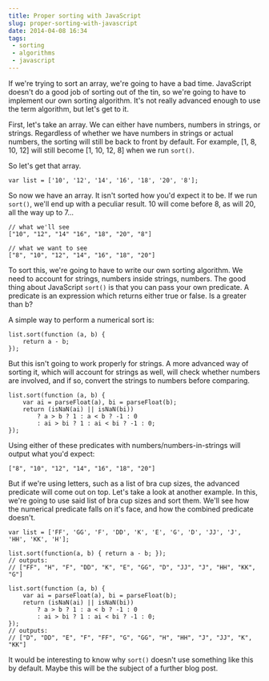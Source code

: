 ---title: Proper sorting with JavaScriptslug: proper-sorting-with-javascriptdate: 2014-04-08 16:34tags:  - sorting - algorithms - javascript---If we're trying to sort an array, we're going to have a bad time. JavaScript doesn't do a good job of sorting out of the tin, so we're going to have to implement our own sorting algorithm. It's not really advanced enough to use the term algorithm, but let's get to it.

First, let's take an array. We can either have numbers, numbers in strings, or strings. Regardless of whether we have numbers in strings or actual numbers, the sorting will still be back to front by default. For example, [1, 8, 10, 12] will still become [1, 10, 12, 8] when we run `sort()`.

So let's get that array.

    var list = ['10', '12', '14', '16', '18', '20', '8'];

So now we have an array. It isn't sorted how you'd expect it to be. If we run `sort()`, we'll end up with a peculiar result. 10 will come before 8, as will 20, all the way up to 7...

    // what we'll see
    ["10", "12", "14" "16", "18", "20", "8"]

    // what we want to see
    ["8", "10", "12", "14", "16", "18", "20"]

To sort this, we're going to have to write our own sorting algorithm. We need to account for strings, numbers inside strings, numbers. The good thing about JavaScript `sort()` is that you can pass your own predicate. A predicate is an expression which returns either true or false. Is a greater than b? 

A simple way to perform a numerical sort is:

    list.sort(function (a, b) {
        return a - b;
    });

But this isn't going to work properly for strings. A more advanced way of sorting it, which will account for strings as well, will check whether numbers are involved, and if so, convert the strings to numbers before comparing.

    list.sort(function (a, b) {
        var ai = parseFloat(a), bi = parseFloat(b);
        return (isNaN(ai) || isNaN(bi)) 
            ? a > b ? 1 : a < b ? -1 : 0
            : ai > bi ? 1 : ai < bi ? -1 : 0;
    });

Using either of these predicates with numbers/numbers-in-strings will output what you'd expect:

    ["8", "10", "12", "14", "16", "18", "20"]

But if we're using letters, such as a list of bra cup sizes, the advanced predicate will come out on top. Let's take a look at another example. In this, we're going to use said list of bra cup sizes and sort them. We'll see how the numerical predicate falls on it's face, and how the combined predicate doesn't.

    var list = ['FF', 'GG', 'F', 'DD', 'K', 'E', 'G', 'D', 'JJ', 'J', 'HH', 'KK', 'H'];

    list.sort(function(a, b) { return a - b; });
    // outputs: 
    // ["FF", "H", "F", "DD", "K", "E", "GG", "D", "JJ", "J", "HH", "KK", "G"]

    list.sort(function (a, b) {
        var ai = parseFloat(a), bi = parseFloat(b);
        return (isNaN(ai) || isNaN(bi)) 
            ? a > b ? 1 : a < b ? -1 : 0
            : ai > bi ? 1 : ai < bi ? -1 : 0;
    });
    // outputs: 
    // ["D", "DD", "E", "F", "FF", "G", "GG", "H", "HH", "J", "JJ", "K", "KK"]
 
It would be interesting to know why `sort()` doesn't use something like this by default. Maybe this will be the subject of a further blog post.